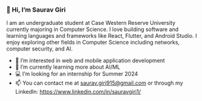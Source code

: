 ### 👋 Hi, I’m Saurav Giri

I am an undergraduate student at Case Western Reserve University currently majoring in Computer Science. I love building software and learning languages and frameworks like React, Flutter, and Android Studio. I enjoy exploring other fields in Computer Science including networks, computer security, and AI.

- 👀 I’m interested in web and mobile application development
- 🌱 I’m currently learning more about AI/ML
- 💻 I’m looking for an internship for Summer 2024
- 📫 You can contact me at saurav.giri915@gmail.com or through my LinkedIn: https://www.linkedin.com/in/sauravgiri1/
